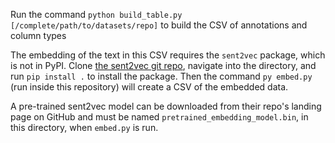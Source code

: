 
Run the command `python build_table.py [/complete/path/to/datasets/repo]` to build the CSV of annotations and column types

The embedding of the text in this CSV requires the `sent2vec` package, which is not in PyPI. Clone [the sent2vec git repo](https://github.com/epfml/sent2vec), navigate into the directory, and run `pip install .` to install the package. Then the command `py embed.py` (run inside this repository) will create a CSV of the embedded data.

A pre-trained sent2vec model can be downloaded from their repo's landing page on GitHub and must be named `pretrained_embedding_model.bin`, in this directory, when `embed.py` is run.
